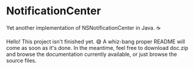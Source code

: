 # NotificationCenter
Yet another implementation of NSNotificationCenter in Java. ☕️


Hello! This project isn't finished yet. 😅 A whiz-bang proper README will come as soon as it's done. 
In the meantime, feel free to download doc.zip and browse the documentation currently available, or just browse the source files.
